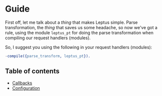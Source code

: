 # Guide

First off, let me talk about a *thing* that makes Leptus simple. Parse transformation, the *thing* that saves us some headache, so now we've got a rule,
using the module `leptus_pt` for doing the parse transformation when compiling our request handlers (modules).

So, I suggest you using the following in your request handlers (modules):

```erlang
-compile({parse_transform, leptus_pt}).
```

## Table of contents

* [Callbacks](callbacks.md)
* [Configuration](configuration.md)
